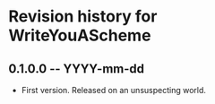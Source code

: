 # Revision history for WriteYouAScheme

## 0.1.0.0 -- YYYY-mm-dd

* First version. Released on an unsuspecting world.
